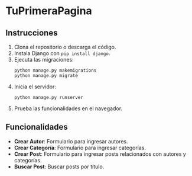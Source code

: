 # TuPrimeraPagina

## Instrucciones
1. Clona el repositorio o descarga el código.
2. Instala Django con `pip install django`.
3. Ejecuta las migraciones:
   ```
   python manage.py makemigrations
   python manage.py migrate
   ```
4. Inicia el servidor:
   ```
   python manage.py runserver
   ```
5. Prueba las funcionalidades en el navegador.

## Funcionalidades
- **Crear Autor**: Formulario para ingresar autores.
- **Crear Categoría**: Formulario para ingresar categorías.
- **Crear Post**: Formulario para ingresar posts relacionados con autores y categorías.
- **Buscar Post**: Buscar posts por título.

